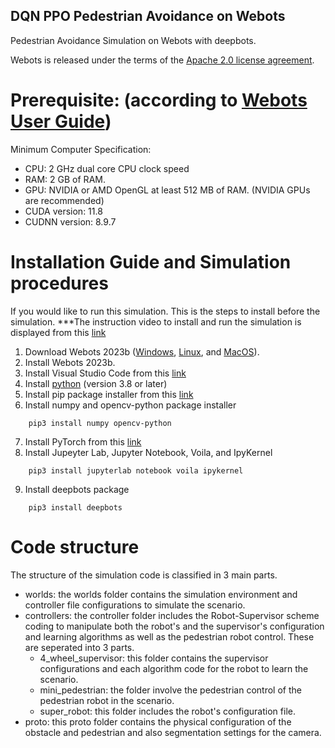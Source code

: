 ## DQN PPO Pedestrian Avoidance on Webots

Pedestrian Avoidance Simulation on Webots with deepbots.

Webots is released under the terms of the [Apache 2.0 license agreement](https://cyberbotics.com/doc/guide/webots-license-agreement).

# Prerequisite: (according to [Webots User Guide](https://cyberbotics.com/doc/guide/system-requirements))

Minimum Computer Specification: 
 - CPU: 2 GHz dual core CPU clock speed 
 - RAM: 2 GB of RAM.
 - GPU: NVIDIA or AMD OpenGL at least 512 MB of RAM. (NVIDIA GPUs are recommended)
 - CUDA version: 11.8
 - CUDNN version: 8.9.7

# Installation Guide and Simulation procedures
If you would like to run this simulation. This is the steps to install before the simulation.
***The instruction video to install and run the simulation is displayed from this [link](https://youtu.be/C7BN6PAKfh8)

1. Download Webots 2023b  ([Windows](https://cyberbotics.com/doc/guide/installation-procedure#installation-on-windows), [Linux](https://cyberbotics.com/doc/guide/installation-procedure#installation-on-linux), and [MacOS](https://cyberbotics.com/doc/guide/installation-procedure#installation-on-macos)).
2. Install Webots 2023b.
3. Install Visual Studio Code from this [link](https://code.visualstudio.com/)
4. Install [python](https://www.python.org/downloads/) (version 3.8 or later)
5. Install pip package installer from this [link](https://pip.pypa.io/en/stable/installation)
6. Install numpy and opencv-python package installer 
```
    pip3 install numpy opencv-python 
```
7. Install PyTorch from this [link](https://pytorch.org)
8. Install Jupeyter Lab, Jupyter Notebook, Voila, and IpyKernel 
```
    pip3 install jupyterlab notebook voila ipykernel
```
9. Install deepbots package 
```
    pip3 install deepbots
```
# Code structure
The structure of the simulation code is classified in 3 main parts.
 - worlds: the worlds folder contains the simulation environment and controller file configurations to simulate the scenario.
 - controllers: the controller folder includes the Robot-Supervisor scheme coding to manipulate both the robot's and the supervisor's configuration and learning algorithms as well as the pedestrian robot control. These are seperated into 3 parts.
   - 4_wheel_supervisor: this folder contains the supervisor configurations and each algorithm code for the robot to learn the scenario.
   - mini_pedestrian: the folder involve the pedestrian control of the pedestrian robot in the scenario.
   - super_robot: this folder includes the robot's configuration file.
 - proto: this proto folder contains the physical configuration of the obstacle and pedestrian and also segmentation settings for the camera.

